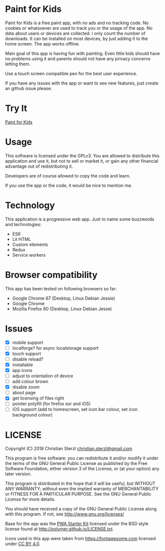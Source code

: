 # Paint for Kids

Paint for Kids is a free paint app, with no ads and no tracking code. No cookies or whatsoever are used to track you or the usage of the app. No data about users or devices are collected. I only count the number of downloads. It can be installed on most devices, by just adding it to the home screen. The app works offline.

Main goal of this app is having fun with painting. Even little kids should have no problems using it and parents should not have any privacy concerns letting them. 

Use a touch screen compatible pen for the best user experience.

If you have any issues with the app or want to see new features, just create an github issue please.

# Try It

[Paint for Kids](https://paint-pwa.appspot.com)

# Usage

This software is licensed under the GPLv3. You are allowed to distribute this application and use it, but not to sell or market it, or gain any other financial advantage out of redistributing it.

Developers are of course allowed to copy the code and learn.

If you use the app or the code, it would be nice to mention me.

# Technology

This application is a progressive web app. Just to name some buzzwords and technologies:

- ES6
- Lit HTML
- Custom elements
- Redux
- Service workers

# Browser compatibility

This app has been tested on following browsers so far:

- Google Chrome 67 (Desktop, Linux Debian Jessie)
- Google Chrome
- Mozilla Firefox 60 (Desktop, Linux Debian Jesse)

# Issues

- [x] mobile support
- [ ] localforge? for async localstorage support
- [x] touch support
- [ ] disable reload?
- [x] installable
- [x] app icons
- [ ] adjust to orientation of device
- [ ] add colour brown
- [x] disable zoom 
- [ ] about page
- [x] get licensing of files right
- [ ] pointer polyfill (for firefox esr and iOS)
- [ ] iOS support (add to homescreen, set icon bar colour, set icon background colour)

# LICENSE

Copyright (C) 2018  Christian Sterzl <christian.sterzl@gmail.com>

This program is free software: you can redistribute it and/or modify
it under the terms of the GNU General Public License as published by
the Free Software Foundation, either version 3 of the License, or
(at your option) any later version.

This program is distributed in the hope that it will be useful,
but WITHOUT ANY WARRANTY; without even the implied warranty of
MERCHANTABILITY or FITNESS FOR A PARTICULAR PURPOSE.  See the
GNU General Public License for more details.

You should have received a copy of the GNU General Public License
along with this program.  If not, see <http://www.gnu.org/licenses/>


Base for the app was the [PWA Starter Kit](https://github.com/Polymer/pwa-starter-kit) licensed under the BSD style license found at http://polymer.github.io/LICENSE.txt.

Icons used in this app were taken from https://fontawesome.com licensed under [CC BY 4.0](https://creativecommons.org/licenses/by/4.0/).